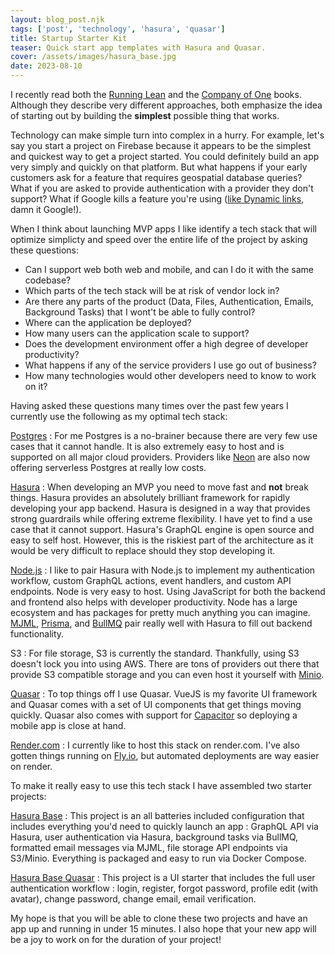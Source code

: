 ```yaml
---
layout: blog_post.njk
tags: ['post', 'technology', 'hasura', 'quasar']
title: Startup Starter Kit
teaser: Quick start app templates with Hasura and Quasar.
cover: /assets/images/hasura_base.jpg
date: 2023-08-10
---
```


I recently read both the [Running Lean](https://leanstack.com/books/runninglean) and the [Company of One](https://www.goodreads.com/book/show/37570605-company-of-one) books. Although they describe very different approaches, both emphasize the idea of starting out by building the **simplest** possible thing that works.

Technology can make simple turn into complex in a hurry. For example, let's say you start a project on Firebase because it appears to be the simplest and quickest way to get a project started. You could definitely build an app very simply and quickly on that platform. But what happens if your early customers ask for a feature that requires geospatial database queries? What if you are asked to provide authentication with a provider they don't support? What if Google kills a feature you're using ([like Dynamic links](https://firebase.google.com/support/dynamic-links-faq), damn it Google!).

When I think about launching MVP apps I like identify a tech stack that will optimize simplicty and speed over the entire life of the project by asking these questions:

- Can I support web both web and mobile, and can I do it with the same codebase?
- Which parts of the tech stack will be at risk of vendor lock in?
- Are there any parts of the product (Data, Files, Authentication, Emails, Background Tasks) that I wont't be able to fully control?
- Where can the application be deployed?
- How many users can the application scale to support?
- Does the development environment offer a high degree of developer productivity?
- What happens if any of the service providers I use go out of business?
- How many technologies would other developers need to know to work on it?

Having asked these questions many times over the past few years I currently use the following as my optimal tech stack:

[Postgres](https://www.postgresql.org/) : For me Postgres is a no-brainer because there are very few use cases that it cannot handle. It is also extremely easy to host and is supported on all major cloud providers. Providers like [Neon](https://neon.tech/) are also now offering serverless Postgres at really low costs.

[Hasura](https://hasura.io/) : When developing an MVP you need to move fast and **not** break things. Hasura provides an absolutely brilliant framework for rapidly developing your app backend. Hasura is designed in a way that provides strong guardrails while offering extreme flexibility. I have yet to find a use case that it cannot support. Hasura's GraphQL engine is open source and easy to self host. However, this is the riskiest part of the architecture as it would be very difficult to replace should they stop developing it.

[Node.js](https://nodejs.org/en) : I like to pair Hasura with Node.js to implement my authentication workflow, custom GraphQL actions, event handlers, and custom API endpoints. Node is very easy to host. Using JavaScript for both the backend and frontend also helps with developer productivity. Node has a large ecosystem and has packages for pretty much anything you can imagine. [MJML](https://mjml.io/), [Prisma](https://www.prisma.io/), and [BullMQ](https://docs.bullmq.io/) pair really well with Hasura to fill out backend functionality.

S3 : For file storage, S3 is currently the standard. Thankfully, using S3 doesn't lock you into using AWS. There are tons of providers out there that provide S3 compatible storage and you can even host it yourself with [Minio](https://min.io/).

[Quasar](https://quasar.dev/) : To top things off I use Quasar. VueJS is my favorite UI framework and Quasar comes with a set of UI components that get things moving quickly. Quasar also comes with support for [Capacitor](https://capacitorjs.com/) so deploying a mobile app is close at hand.

[Render.com](https://render.com/) : I currently like to host this stack on render.com. I've also gotten things running on [Fly.io](https://fly.io/), but automated deployments are way easier on render.

To make it really easy to use this tech stack I have assembled two starter projects:

[Hasura Base](https://github.com/aaronblondeau/hasura-base) : This project is an all batteries included configuration that includes everything you'd need to quickly launch an app : GraphQL API via Hasura, user authentication via Hasura, background tasks via BullMQ, formatted email messages via MJML, file storage API endpoints via S3/Minio. Everything is packaged and easy to run via Docker Compose.

[Hasura Base Quasar](https://github.com/aaronblondeau/hasura-base-quasar) : This project is a UI starter that includes the full user authentication workflow : login, register, forgot password, profile edit (with avatar), change password, change email, email verification.

My hope is that you will be able to clone these two projects and have an app up and running in under 15 minutes. I also hope that your new app will be a joy to work on for the duration of your project!
